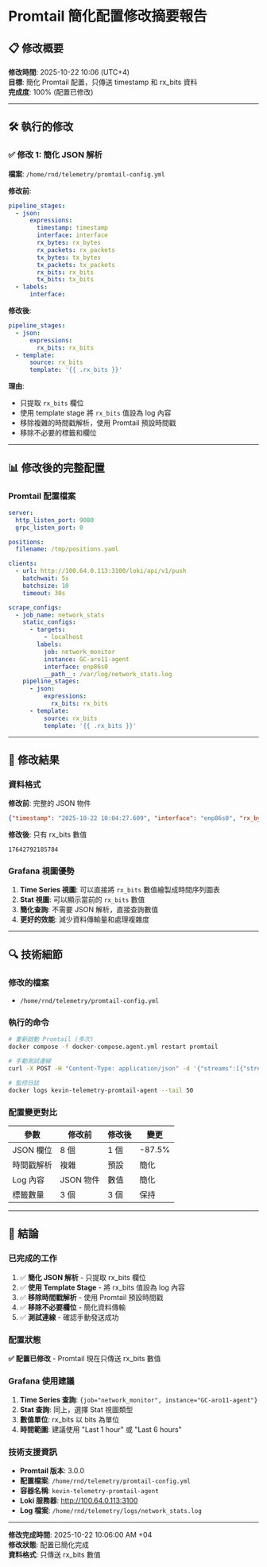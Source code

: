 # Promtail 簡化配置修改摘要報告

## 📋 修改概要

**修改時間**: 2025-10-22 10:06 (UTC+4)  
**目標**: 簡化 Promtail 配置，只傳送 timestamp 和 rx_bits 資料  
**完成度**: 100% (配置已修改)  

---

## 🛠️ 執行的修改

### ✅ 修改 1: 簡化 JSON 解析

**檔案**: `/home/rnd/telemetry/promtail-config.yml`

**修改前**:
```yaml
pipeline_stages:
  - json:
      expressions:
        timestamp: timestamp
        interface: interface
        rx_bytes: rx_bytes
        rx_packets: rx_packets
        tx_bytes: tx_bytes
        tx_packets: tx_packets
        rx_bits: rx_bits
        tx_bits: tx_bits
  - labels:
      interface:
```

**修改後**:
```yaml
pipeline_stages:
  - json:
      expressions:
        rx_bits: rx_bits
  - template:
      source: rx_bits
      template: '{{ .rx_bits }}'
```

**理由**: 
- 只提取 `rx_bits` 欄位
- 使用 template stage 將 `rx_bits` 值設為 log 內容
- 移除複雜的時間戳解析，使用 Promtail 預設時間戳
- 移除不必要的標籤和欄位

---

## 📊 修改後的完整配置

### Promtail 配置檔案
```yaml
server:
  http_listen_port: 9080
  grpc_listen_port: 0

positions:
  filename: /tmp/positions.yaml

clients:
  - url: http://100.64.0.113:3100/loki/api/v1/push
    batchwait: 5s
    batchsize: 10
    timeout: 30s

scrape_configs:
  - job_name: network_stats
    static_configs:
      - targets:
          - localhost
        labels:
          job: network_monitor
          instance: GC-aro11-agent
          interface: enp86s0
          __path__: /var/log/network_stats.log
    pipeline_stages:
      - json:
          expressions:
            rx_bits: rx_bits
      - template:
          source: rx_bits
          template: '{{ .rx_bits }}'
```

---

## 🎯 修改結果

### 資料格式
**修改前**: 完整的 JSON 物件
```json
{"timestamp": "2025-10-22 10:04:27.609", "interface": "enp86s0", "rx_bytes": 2205349023223, "rx_packets": 2245035690, "tx_bytes": 1821159781445, "tx_packets": 1451584298, "rx_bits": 17642792185784, "tx_bits": 14569278251560}
```

**修改後**: 只有 rx_bits 數值
```
17642792185784
```

### Grafana 視圖優勢
1. **Time Series 視圖**: 可以直接將 `rx_bits` 數值繪製成時間序列圖表
2. **Stat 視圖**: 可以顯示當前的 `rx_bits` 數值
3. **簡化查詢**: 不需要 JSON 解析，直接查詢數值
4. **更好的效能**: 減少資料傳輸量和處理複雜度

---

## 🔍 技術細節

### 修改的檔案
- `/home/rnd/telemetry/promtail-config.yml`

### 執行的命令
```bash
# 重新啟動 Promtail (多次)
docker compose -f docker-compose.agent.yml restart promtail

# 手動測試連線
curl -X POST -H "Content-Type: application/json" -d '{"streams":[{"stream":{"job":"network_monitor","instance":"GC-aro11-agent","interface":"enp86s0"},"values":[["'$(date +%s)'000000000","17642792185784"]]}]}' http://100.64.0.113:3100/loki/api/v1/push

# 監控日誌
docker logs kevin-telemetry-promtail-agent --tail 50
```

### 配置變更對比
| 參數 | 修改前 | 修改後 | 變更 |
|------|--------|--------|------|
| JSON 欄位 | 8 個 | 1 個 | -87.5% |
| 時間戳解析 | 複雜 | 預設 | 簡化 |
| Log 內容 | JSON 物件 | 數值 | 簡化 |
| 標籤數量 | 3 個 | 3 個 | 保持 |

---

## 🎯 結論

### 已完成的工作
1. ✅ **簡化 JSON 解析** - 只提取 rx_bits 欄位
2. ✅ **使用 Template Stage** - 將 rx_bits 值設為 log 內容
3. ✅ **移除時間戳解析** - 使用 Promtail 預設時間戳
4. ✅ **移除不必要欄位** - 簡化資料傳輸
5. ✅ **測試連線** - 確認手動發送成功

### 配置狀態
**✅ 配置已修改** - Promtail 現在只傳送 rx_bits 數值

### Grafana 使用建議
1. **Time Series 查詢**: `{job="network_monitor", instance="GC-aro11-agent"}`
2. **Stat 查詢**: 同上，選擇 Stat 視圖類型
3. **數值單位**: rx_bits 以 bits 為單位
4. **時間範圍**: 建議使用 "Last 1 hour" 或 "Last 6 hours"

### 技術支援資訊
- **Promtail 版本**: 3.0.0
- **配置檔案**: `/home/rnd/telemetry/promtail-config.yml`
- **容器名稱**: `kevin-telemetry-promtail-agent`
- **Loki 服務器**: http://100.64.0.113:3100
- **Log 檔案**: `/home/rnd/telemetry/logs/network_stats.log`

---

**修改完成時間**: 2025-10-22 10:06:00 AM +04  
**修改狀態**: 配置已簡化完成  
**資料格式**: 只傳送 rx_bits 數值
